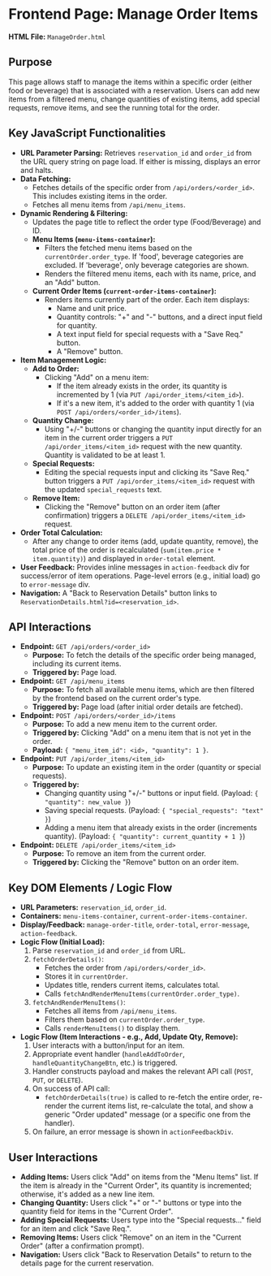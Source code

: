# Frontend Page: Manage Order Items

**HTML File:** `ManageOrder.html`

## Purpose

This page allows staff to manage the items within a specific order (either food or beverage) that is associated with a reservation. Users can add new items from a filtered menu, change quantities of existing items, add special requests, remove items, and see the running total for the order.

## Key JavaScript Functionalities

- **URL Parameter Parsing:** Retrieves `reservation_id` and `order_id` from the URL query string on page load. If either is missing, displays an error and halts.
- **Data Fetching:**
    - Fetches details of the specific order from `/api/orders/<order_id>`. This includes existing items in the order.
    - Fetches all menu items from `/api/menu_items`.
- **Dynamic Rendering & Filtering:**
    - Updates the page title to reflect the order type (Food/Beverage) and ID.
    - **Menu Items (`menu-items-container`):**
        - Filters the fetched menu items based on the `currentOrder.order_type`. If 'food', beverage categories are excluded. If 'beverage', only beverage categories are shown.
        - Renders the filtered menu items, each with its name, price, and an "Add" button.
    - **Current Order Items (`current-order-items-container`):**
        - Renders items currently part of the order. Each item displays:
            - Name and unit price.
            - Quantity controls: "+" and "-" buttons, and a direct input field for quantity.
            - A text input field for special requests with a "Save Req." button.
            - A "Remove" button.
- **Item Management Logic:**
    - **Add to Order:**
        - Clicking "Add" on a menu item:
            - If the item already exists in the order, its quantity is incremented by 1 (via `PUT /api/order_items/<item_id>`).
            - If it's a new item, it's added to the order with quantity 1 (via `POST /api/orders/<order_id>/items`).
    - **Quantity Change:**
        - Using "+/-" buttons or changing the quantity input directly for an item in the current order triggers a `PUT /api/order_items/<item_id>` request with the new quantity. Quantity is validated to be at least 1.
    - **Special Requests:**
        - Editing the special requests input and clicking its "Save Req." button triggers a `PUT /api/order_items/<item_id>` request with the updated `special_requests` text.
    - **Remove Item:**
        - Clicking the "Remove" button on an order item (after confirmation) triggers a `DELETE /api/order_items/<item_id>` request.
- **Order Total Calculation:**
    - After any change to order items (add, update quantity, remove), the total price of the order is recalculated (`sum(item.price * item.quantity)`) and displayed in `order-total` element.
- **User Feedback:** Provides inline messages in `action-feedback` div for success/error of item operations. Page-level errors (e.g., initial load) go to `error-message` div.
- **Navigation:** A "Back to Reservation Details" button links to `ReservationDetails.html?id=<reservation_id>`.

## API Interactions

-   **Endpoint:** `GET /api/orders/<order_id>`
    -   **Purpose:** To fetch the details of the specific order being managed, including its current items.
    -   **Triggered by:** Page load.
-   **Endpoint:** `GET /api/menu_items`
    -   **Purpose:** To fetch all available menu items, which are then filtered by the frontend based on the current order's type.
    -   **Triggered by:** Page load (after initial order details are fetched).
-   **Endpoint:** `POST /api/orders/<order_id>/items`
    -   **Purpose:** To add a new menu item to the current order.
    -   **Triggered by:** Clicking "Add" on a menu item that is not yet in the order.
    -   **Payload:** `{ "menu_item_id": <id>, "quantity": 1 }`.
-   **Endpoint:** `PUT /api/order_items/<item_id>`
    -   **Purpose:** To update an existing item in the order (quantity or special requests).
    -   **Triggered by:**
        - Changing quantity using "+/-" buttons or input field. (Payload: `{ "quantity": new_value }`)
        - Saving special requests. (Payload: `{ "special_requests": "text" }`)
        - Adding a menu item that already exists in the order (increments quantity). (Payload: `{ "quantity": current_quantity + 1 }`)
-   **Endpoint:** `DELETE /api/order_items/<item_id>`
    -   **Purpose:** To remove an item from the current order.
    -   **Triggered by:** Clicking the "Remove" button on an order item.

## Key DOM Elements / Logic Flow

-   **URL Parameters:** `reservation_id`, `order_id`.
-   **Containers:** `menu-items-container`, `current-order-items-container`.
-   **Display/Feedback:** `manage-order-title`, `order-total`, `error-message`, `action-feedback`.
-   **Logic Flow (Initial Load):**
    1.  Parse `reservation_id` and `order_id` from URL.
    2.  `fetchOrderDetails()`:
        - Fetches the order from `/api/orders/<order_id>`.
        - Stores it in `currentOrder`.
        - Updates title, renders current items, calculates total.
        - Calls `fetchAndRenderMenuItems(currentOrder.order_type)`.
    3.  `fetchAndRenderMenuItems()`:
        - Fetches all items from `/api/menu_items`.
        - Filters them based on `currentOrder.order_type`.
        - Calls `renderMenuItems()` to display them.
-   **Logic Flow (Item Interactions - e.g., Add, Update Qty, Remove):**
    1.  User interacts with a button/input for an item.
    2.  Appropriate event handler (`handleAddToOrder`, `handleQuantityChangeBtn`, etc.) is triggered.
    3.  Handler constructs payload and makes the relevant API call (`POST`, `PUT`, or `DELETE`).
    4.  On success of API call:
        - `fetchOrderDetails(true)` is called to re-fetch the entire order, re-render the current items list, re-calculate the total, and show a generic "Order updated" message (or a specific one from the handler).
    5.  On failure, an error message is shown in `actionFeedbackDiv`.

## User Interactions

-   **Adding Items:** Users click "Add" on items from the "Menu Items" list. If the item is already in the "Current Order", its quantity is incremented; otherwise, it's added as a new line item.
-   **Changing Quantity:** Users click "+" or "-" buttons or type into the quantity field for items in the "Current Order".
-   **Adding Special Requests:** Users type into the "Special requests..." field for an item and click "Save Req.".
-   **Removing Items:** Users click "Remove" on an item in the "Current Order" (after a confirmation prompt).
-   **Navigation:** Users click "Back to Reservation Details" to return to the details page for the current reservation.
